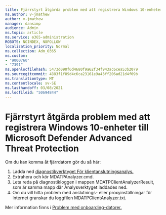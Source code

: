 ```yaml
---
title: Fjärrstyrt åtgärda problem med att registrera Windows 10-enheter i Microsoft Defender Advanced Threat Protection
ms.author: v-jmathew
author: v-jmathew
manager: dansimp
audience: Admin
ms.topic: article
ms.service: o365-administration
ROBOTS: NOINDEX, NOFOLLOW
localization_priority: Normal
ms.collection: Adm_O365
ms.custom:
- "9000760"
- "7391"
ms.openlocfilehash: 5473d090f6d4680f9a62f34f943ac6cea53b2079
ms.sourcegitcommit: 4883f1f89d4c6ca23161e9a43ff206ad21d4f09b
ms.translationtype: MT
ms.contentlocale: sv-SE
ms.lasthandoff: 03/08/2021
ms.locfileid: "50694844"
---
```

# <a name="remotely-fix-problems-with-onboarding-windows-10-devices-to-microsoft-defender-advanced-threat-protection"></a>Fjärrstyrt åtgärda problem med att registrera Windows 10-enheter till Microsoft Defender Advanced Threat Protection

Om du kan komma åt fjärrdatorn gör du så här:

1. Ladda ned [diagnostikverktyget För klientanslutningsanalys.](https://go.microsoft.com/fwlink/?linkid=2143466)
2. Extrahera och kör MDATPAnalyzer.cmd.
3. Leta reda på diagnostikloggen i mappen MDATPClientAnalyzerResult, som är samma mapp där Analysverktyget laddades ned.
4. Om du vill hitta problem med anslutnings- eller proxyinställningar för Internet granskar du loggfilen MDATPClientAnalyzer.txt.

Mer information finns i [Problem med onboarding-datorer.](https://go.microsoft.com/fwlink/?linkid=2143634)
